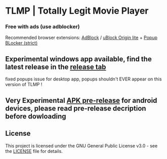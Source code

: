 # TLMP | Totally Legit Movie Player
### Free with ads (use adblocker)

Recommended browser extensions: [AdBlock](https://chromewebstore.google.com/detail/gighmmpiobklfepjocnamgkkbiglidom?utm_source=item-share-cb) / [uBlock Origin lite](https://chromewebstore.google.com/detail/ddkjiahejlhfcafbddmgiahcphecmpfh?utm_source=item-share-cb) + [Popup BLocker (strict)](https://chromewebstore.google.com/detail/aefkmifgmaafnojlojpnekbpbmjiiogg?utm_source=item-share-cb)

## Experimental windows app available, find the latest release in the [release tab](https://github.com/absurd-oliver/Display_Show-Movie/releases)
fixed popups issue for desktop app, popups shouldn't EVER appear on this version of TLMP !

## Very Experimental [APK pre-release](https://github.com/absurd-oliver/Display_Show-Movie/releases/tag/v0.0.1pre) for android devices, please read pre-release decription before dowloading

## License


This project is licensed under the GNU General Public License v3.0 - see the [LICENSE](./LICENSE) file for details.




